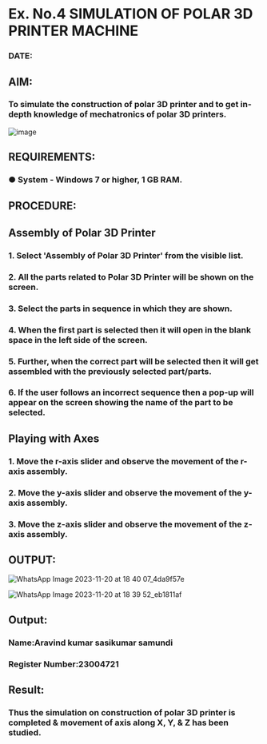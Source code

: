 # Ex. No.4 SIMULATION OF POLAR 3D PRINTER MACHINE

### DATE: 

## AIM:
### To simulate the construction of polar 3D printer and to get in-depth knowledge of mechatronics of polar 3D printers.

![image](https://github.com/Sellakumar1987/Ex.-No.-4---SIMULATION-OF-POLAR-3D-PRINTER-MACHINE/assets/113594316/b551f195-9877-49a2-99bb-a9efcfb3381a)

## REQUIREMENTS:
### ●	System - Windows 7 or higher, 1 GB RAM.

## PROCEDURE:

## Assembly of Polar 3D Printer
### 1.	Select 'Assembly of Polar 3D Printer' from the visible list.
### 2.	All the parts related to Polar 3D Printer will be shown on the screen.
### 3.	Select the parts in sequence in which they are shown.
### 4.	When the first part is selected then it will open in the blank space in the left side of the screen.
### 5.	Further, when the correct part will be selected then it will get assembled with the previously selected part/parts.
### 6.	If the user follows an incorrect sequence then a pop-up will appear on the screen showing the name of the part to be selected.

## Playing with Axes
### 1.	Move the r-axis slider and observe the movement of the r-axis assembly.
### 2.	Move the y-axis slider and observe the movement of the y-axis assembly.
### 3.	Move the z-axis slider and observe the movement of the z-axis assembly.

## OUTPUT:

![WhatsApp Image 2023-11-20 at 18 40 07_4da9f57e](https://github.com/aravindkumar23004721/Ex.-No.-4---SIMULATION-OF-POLAR-3D-PRINTER-MACHINE/assets/148962674/e685e881-7c24-4a25-aff5-1d2470b15f3c)

![WhatsApp Image 2023-11-20 at 18 39 52_eb1811af](https://github.com/aravindkumar23004721/Ex.-No.-4---SIMULATION-OF-POLAR-3D-PRINTER-MACHINE/assets/148962674/f79722ee-49b6-415d-9618-8408ff150844)

## Output:

### Name:Aravind kumar sasikumar samundi
### Register Number:23004721

## Result: 
### Thus the simulation on construction of polar 3D printer is completed & movement of axis along X, Y, & Z has been studied.
